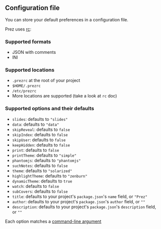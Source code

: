 ## Configuration file

You can store your default preferences in a configuration file.

Prez uses [rc](https://www.npmjs.com/package/rc):

### Supported formats

* JSON with comments
* INI

### Supported locations

* `.prezrc` at the root of your project
* `$HOME/.prezrc`
* `/etc/prezrc`
* More locations are supported (take a look at `rc` doc)

### Supported options and their defaults

* `slides`: defaults to `"slides"`
* `data`: defaults to `"data"`
* `skipReveal`: defaults to `false`
* `skipIndex`: defaults to `false`
* `skipUser`: defaults to `false`
* `keepHidden`: defaults to `false`
* `print`: defaults to `false`
* `printTheme`: defaults to `"simple"`
* `phantomjs`: defaults to `"phantomjs"`
* `suchNotes`: defaults to `false`
* `theme`: defaults to `"solarized"`
* `highlightTheme`: defaults to `"zenburn"`
* `dynamicTheme`: defaults to `true`
* `watch`: defaults to `false`
* `subCovers`: defaults to `false`
* `title`: defaults to your project's `package.json`'s `name` field, or `"Prez"`
* `author`: defaults to your project's `package.json`'s `author` field, or `""`
* `description`: defaults to your project's `package.json`'s `description` field, or `""`

Each option matches a [command-line argument](README.md#available-options)
